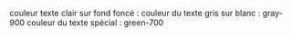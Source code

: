 couleur texte clair sur fond foncé : 
couleur du texte gris sur blanc : gray-900
couleur du texte spécial : green-700